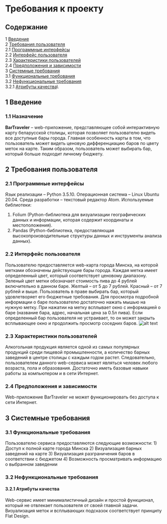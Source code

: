 # Требования к проекту
## Содержание

1 [Введение](https://github.com/NikitaMirosha/BarTraveler/blob/master/Documents/Requirements/SRS.md#1-%D0%B2%D0%B2%D0%B5%D0%B4%D0%B5%D0%BD%D0%B8%D0%B5)\
2 [Требования пользователя](https://github.com/NikitaMirosha/BarTraveler/blob/master/Documents/Requirements/SRS.md#2-%D1%82%D1%80%D0%B5%D0%B1%D0%BE%D0%B2%D0%B0%D0%BD%D0%B8%D1%8F-%D0%BF%D0%BE%D0%BB%D1%8C%D0%B7%D0%BE%D0%B2%D0%B0%D1%82%D0%B5%D0%BB%D1%8F)\
 2.1 [Программные интерфейсы](https://github.com/NikitaMirosha/BarTraveler/blob/master/Documents/Requirements/SRS.md#21-%D0%BF%D1%80%D0%BE%D0%B3%D1%80%D0%B0%D0%BC%D0%BC%D0%BD%D1%8B%D0%B5-%D0%B8%D0%BD%D1%82%D0%B5%D1%80%D1%84%D0%B5%D0%B9%D1%81%D1%8B)\
 2.2 [Интерфейс пользователя](https://github.com/NikitaMirosha/BarTraveler/blob/master/Documents/Requirements/SRS.md#22-%D0%B8%D0%BD%D1%82%D0%B5%D1%80%D1%84%D0%B5%D0%B9%D1%81-%D0%BF%D0%BE%D0%BB%D1%8C%D0%B7%D0%BE%D0%B2%D0%B0%D1%82%D0%B5%D0%BB%D1%8F)\
 2.3 [Характеристики пользователей](https://github.com/NikitaMirosha/BarTraveler/blob/master/Documents/Requirements/SRS.md#23-%D1%85%D0%B0%D1%80%D0%B0%D0%BA%D1%82%D0%B5%D1%80%D0%B8%D1%81%D1%82%D0%B8%D0%BA%D0%B8-%D0%BF%D0%BE%D0%BB%D1%8C%D0%B7%D0%BE%D0%B2%D0%B0%D1%82%D0%B5%D0%BB%D0%B5%D0%B9)\
 2.4 [Предположения и зависимости](https://github.com/NikitaMirosha/BarTraveler/blob/master/Documents/Requirements/SRS.md#24-%D0%BF%D1%80%D0%B5%D0%B4%D0%BF%D0%BE%D0%BB%D0%BE%D0%B6%D0%B5%D0%BD%D0%B8%D1%8F-%D0%B8-%D0%B7%D0%B0%D0%B2%D0%B8%D1%81%D0%B8%D0%BC%D0%BE%D1%81%D1%82%D0%B8)\
3 [Системные требования](https://github.com/NikitaMirosha/BarTraveler/blob/master/Documents/Requirements/SRS.md#3-%D1%81%D0%B8%D1%81%D1%82%D0%B5%D0%BC%D0%BD%D1%8B%D0%B5-%D1%82%D1%80%D0%B5%D0%B1%D0%BE%D0%B2%D0%B0%D0%BD%D0%B8%D1%8F)\
 3.1 [Функциональные требования](https://github.com/NikitaMirosha/BarTraveler/blob/master/Documents/Requirements/SRS.md#31-%D1%84%D1%83%D0%BD%D0%BA%D1%86%D0%B8%D0%BE%D0%BD%D0%B0%D0%BB%D1%8C%D0%BD%D1%8B%D0%B5-%D1%82%D1%80%D0%B5%D0%B1%D0%BE%D0%B2%D0%B0%D0%BD%D0%B8%D1%8F)\
 3.2 [Нефункциональные требования](https://github.com/NikitaMirosha/BarTraveler/blob/master/Documents/Requirements/SRS.md#32-%D0%BD%D0%B5%D1%84%D1%83%D0%BD%D0%BA%D1%86%D0%B8%D0%BE%D0%BD%D0%B0%D0%BB%D1%8C%D0%BD%D1%8B%D0%B5-%D1%82%D1%80%D0%B5%D0%B1%D0%BE%D0%B2%D0%B0%D0%BD%D0%B8%D1%8F)\
  3.2.1 [Атрибуты качества](https://github.com/NikitaMirosha/BarTraveler/blob/master/Documents/Requirements/SRS.md#321-%D0%B0%D1%82%D1%80%D0%B8%D0%B1%D1%83%D1%82%D1%8B-%D0%BA%D0%B0%D1%87%D0%B5%D1%81%D1%82%D0%B2%D0%B0)\
   
## 1 Введение
### 1.1 Назначение
**BarTraveler** – web-приложение, представляющее собой интерактивную карту беларусской столицы, которая позволяет пользователю видеть все доступные бары города. Главная особенность карты в том, что пользователь может видеть ценовую дифференциацию баров по цвету меток на карте. Таким образом, пользователь может выбирать бар, который больше подходит личному бюджету.
## 2 Требования пользователя
### 2.1 Программные интерфейсы
Язык реализации – Python 3.5.10. Операционная система – Linux Ubuntu 20.04. Среда разработки – текстовый редактор Atom. 
Используемые библиотеки:
1) Folium (Python-библиотека для визуализации географических данных и информации, которая содержит координаты и местоположения).
2) Pandas (Python-библиотека, предоставляющая высокопроизводительные структуры данных и инструменты анализа данных).
### 2.2 Интерфейс пользователя
Пользователю предоставляется web-карта города Минска, на которой метками обозначены действующие бары города. Каждая метка имеет определенный цвет, который соответствует ценовому диапазону. Зеленый цвет метки обозначает стоимость пива до 4 рублей включительно в данном баре. Желтый – от 5 до 7 рублей. Красный – от 7 рублей и выше. Пользователь в праве выбирать бар, который удовлетворяет его бюджетные требования. Для просмотра подробной информации о баре пользователю достаточно нажать мышью на нужную метку. При нажатии на метку всплывает окно с информацией о баре (название бара, адрес, начальная цена за 0.5л пива). Если определенный бар пользователя не устраивает, то он может закрыть всплывающее окно и продолжить просмотр соседних баров.
![alt text]()
### 2.3 Характеристики пользователей
Алкогольная продукция является одной из самых популярных продукций среди пищевой промышленности, а количество барных заведений в центре столицы с каждым годом растет. Следовательно, пользователем данного web-сервиса может являться человек любого возраста, пола и образования. Достаточно иметь базовые навыки работы за компьютером и в сети Интернет.
### 2.4 Предположения и зависимости
Web-приложение BarTraveler не может функционировать без доступа к сети Интернет.
## 3 Системные требования
### 3.1 Функциональные требования
Пользователю сервиса предоставляются следующие возможности:
	1) Доступ к полной карте города Минска
	2) Визуализация барных заведений на карте
	3) Визуализация разграничения баров в соответствии с бюджетом
	4) Возможность просматривать информацию о выбранном заведении
### 3.2 Нефункциональные требования
#### 3.2.1 Атрибуты качества
Web-сервис имеет минималистичный дизайн и простой функционал, который не отвлекает пользователя от своей главной задачи. Визуализация меток и всплывающих подсказок соответствует принципу Flat Design.
